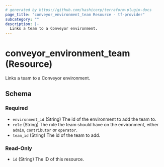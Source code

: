 ```yaml
---
# generated by https://github.com/hashicorp/terraform-plugin-docs
page_title: "conveyor_environment_team Resource - tf-provider"
subcategory: ""
description: |-
  Links a team to a Conveyor environment.
---
```


# conveyor_environment_team (Resource)

Links a team to a Conveyor environment.



<!-- schema generated by tfplugindocs -->
## Schema

### Required

- `environment_id` (String) The id of the environment to add the team to.
- `role` (String) The role the team should have on the environment, either `admin`, `contributor` or `operator`.
- `team_id` (String) The id of the team to add.

### Read-Only

- `id` (String) The ID of this resource.


